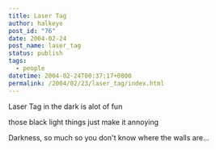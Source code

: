 ```yaml
---
title: Laser Tag
author: halkeye
post_id: "76"
date: 2004-02-24
post_name: laser_tag
status: publish
tags:
  - people
datetime: 2004-02-24T00:37:17+0800
permalink: /2004/02/23/laser_tag/index.html
---
```


Laser Tag in the dark is alot of fun  

those black light things just make it annoying  

Darkness, so much so you don't know where the walls are...